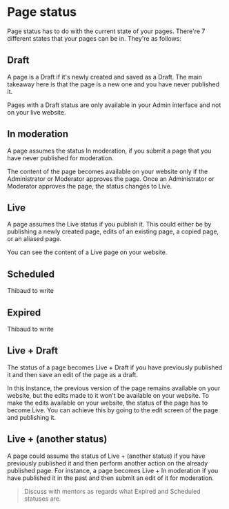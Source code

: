 # Page status
Page status has to do with the current state of your pages. There're 7 different states that your pages can be in. They're as follows:

## Draft
A page is a Draft if it's newly created and saved as a Draft. The main takeaway here is that the page is a new one and you have never published it.

Pages with a Draft status are only available in your Admin interface and not on your live website.

## In moderation
A page assumes the status In moderation, if you submit a page that you have never published for moderation.

The content of the page becomes available on your website only if the Administrator or Moderator approves the page. Once an Administrator or Moderator approves the page, the status changes to Live.

## Live
A page assumes the Live status if you publish it. This could either be by publishing a newly created page, edits of an existing page, a copied page, or an aliased page.

You can see the content of a Live page on your website. 

## Scheduled
Thibaud to write

## Expired
Thibaud to write

## Live + Draft
The status of a page becomes Live + Draft if you have previously published it and then save an edit of the page as a draft.

In this instance, the previous version of the page remains available on your website, but the edits made to it won't be available on your website. To make the edits available on your website, the status of the page has to become Live. You can achieve this by going to the edit screen of the page and publishing it.

## Live + (another status)
A page could assume the status of Live + (another status) if you have previously published it and then perform another action on the already published page. For instance, a page becomes Live + In moderation if you have published it in the past and then submit an edit of it for moderation.

> Discuss with mentors as regards what Expired and Scheduled statuses are.